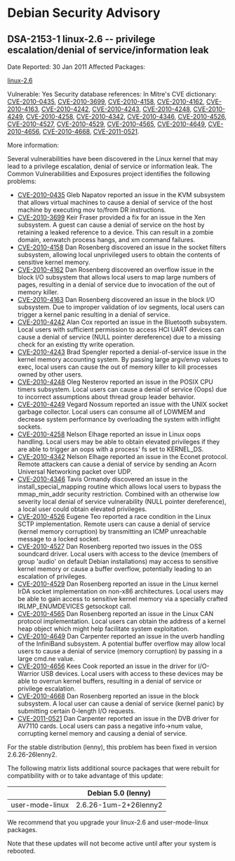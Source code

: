 
Debian Security Advisory
========================


DSA-2153-1 linux-2.6 -- privilege escalation/denial of service/information leak
-------------------------------------------------------------------------------



Date Reported:
30 Jan 2011
Affected Packages:

[linux-2.6](https://packages.debian.org/src:linux-2.6)

Vulnerable:
Yes
Security database references:
In Mitre's CVE dictionary: [CVE-2010-0435](https://security-tracker.debian.org/tracker/CVE-2010-0435), [CVE-2010-3699](https://security-tracker.debian.org/tracker/CVE-2010-3699), [CVE-2010-4158](https://security-tracker.debian.org/tracker/CVE-2010-4158), [CVE-2010-4162](https://security-tracker.debian.org/tracker/CVE-2010-4162), [CVE-2010-4163](https://security-tracker.debian.org/tracker/CVE-2010-4163), [CVE-2010-4242](https://security-tracker.debian.org/tracker/CVE-2010-4242), [CVE-2010-4243](https://security-tracker.debian.org/tracker/CVE-2010-4243), [CVE-2010-4248](https://security-tracker.debian.org/tracker/CVE-2010-4248), [CVE-2010-4249](https://security-tracker.debian.org/tracker/CVE-2010-4249), [CVE-2010-4258](https://security-tracker.debian.org/tracker/CVE-2010-4258), [CVE-2010-4342](https://security-tracker.debian.org/tracker/CVE-2010-4342), [CVE-2010-4346](https://security-tracker.debian.org/tracker/CVE-2010-4346), [CVE-2010-4526](https://security-tracker.debian.org/tracker/CVE-2010-4526), [CVE-2010-4527](https://security-tracker.debian.org/tracker/CVE-2010-4527), [CVE-2010-4529](https://security-tracker.debian.org/tracker/CVE-2010-4529), [CVE-2010-4565](https://security-tracker.debian.org/tracker/CVE-2010-4565), [CVE-2010-4649](https://security-tracker.debian.org/tracker/CVE-2010-4649), [CVE-2010-4656](https://security-tracker.debian.org/tracker/CVE-2010-4656), [CVE-2010-4668](https://security-tracker.debian.org/tracker/CVE-2010-4668), [CVE-2011-0521](https://security-tracker.debian.org/tracker/CVE-2011-0521).  

More information:

Several vulnerabilities have been discovered in the Linux kernel that may lead
to a privilege escalation, denial of service or information leak. The Common
Vulnerabilities and Exposures project identifies the following problems:


* [CVE-2010-0435](https://security-tracker.debian.org/tracker/CVE-2010-0435)
Gleb Napatov reported an issue in the KVM subsystem that allows virtual
 machines to cause a denial of service of the host machine by executing mov
 to/from DR instructions.
* [CVE-2010-3699](https://security-tracker.debian.org/tracker/CVE-2010-3699)
Keir Fraser provided a fix for an issue in the Xen subsystem. A guest can
 cause a denial of service on the host by retaining a leaked reference to a
 device. This can result in a zombie domain, xenwatch process hangs, and xm
 command failures.
* [CVE-2010-4158](https://security-tracker.debian.org/tracker/CVE-2010-4158)
Dan Rosenberg discovered an issue in the socket filters subsystem, allowing
 local unprivileged users to obtain the contents of sensitive kernel memory.
* [CVE-2010-4162](https://security-tracker.debian.org/tracker/CVE-2010-4162)
Dan Rosenberg discovered an overflow issue in the block I/O subsystem that
 allows local users to map large numbers of pages, resulting in a denial of
 service due to invocation of the out of memory killer.
* [CVE-2010-4163](https://security-tracker.debian.org/tracker/CVE-2010-4163)
Dan Rosenberg discovered an issue in the block I/O subsystem. Due to
 improper validation of iov segments, local users can trigger a kernel panic
 resulting in a denial of service.
* [CVE-2010-4242](https://security-tracker.debian.org/tracker/CVE-2010-4242)
Alan Cox reported an issue in the Bluetooth subsystem. Local users with
 sufficient permission to access HCI UART devices can cause a denial of
 service (NULL pointer dereference) due to a missing check for an existing
 tty write operation.
* [CVE-2010-4243](https://security-tracker.debian.org/tracker/CVE-2010-4243)
Brad Spengler reported a denial-of-service issue in the kernel memory
 accounting system. By passing large argv/envp values to exec, local users
 can cause the out of memory killer to kill processes owned by other users.
* [CVE-2010-4248](https://security-tracker.debian.org/tracker/CVE-2010-4248)
Oleg Nesterov reported an issue in the POSIX CPU timers subsystem. Local
 users can cause a denial of service (Oops) due to incorrect assumptions
 about thread group leader behavior.
* [CVE-2010-4249](https://security-tracker.debian.org/tracker/CVE-2010-4249)
Vegard Nossum reported an issue with the UNIX socket garbage collector.
 Local users can consume all of LOWMEM and decrease system performance by
 overloading the system with inflight sockets.
* [CVE-2010-4258](https://security-tracker.debian.org/tracker/CVE-2010-4258)
Nelson Elhage reported an issue in Linux oops handling. Local users may be
 able to obtain elevated privileges if they are able to trigger an oops with
 a process' fs set to KERNEL\_DS.
* [CVE-2010-4342](https://security-tracker.debian.org/tracker/CVE-2010-4342)
Nelson Elhage reported an issue in the Econet protocol. Remote attackers can
 cause a denial of service by sending an Acorn Universal Networking packet
 over UDP.
* [CVE-2010-4346](https://security-tracker.debian.org/tracker/CVE-2010-4346)
Tavis Ormandy discovered an issue in the install\_special\_mapping routine
 which allows local users to bypass the mmap\_min\_addr security restriction.
 Combined with an otherwise low severity local denial of service
 vulnerability (NULL pointer dereference), a local user could obtain elevated
 privileges.
* [CVE-2010-4526](https://security-tracker.debian.org/tracker/CVE-2010-4526)
Eugene Teo reported a race condition in the Linux SCTP implementation.
 Remote users can cause a denial of service (kernel memory corruption) by
 transmitting an ICMP unreachable message to a locked socket.
* [CVE-2010-4527](https://security-tracker.debian.org/tracker/CVE-2010-4527)
Dan Rosenberg reported two issues in the OSS soundcard driver. Local users
 with access to the device (members of group 'audio' on default Debian
 installations) may access to sensitive kernel memory or cause a
 buffer overflow, potentially leading to an escalation of privileges.
* [CVE-2010-4529](https://security-tracker.debian.org/tracker/CVE-2010-4529)
Dan Rosenberg reported an issue in the Linux kernel IrDA socket
 implementation on non-x86 architectures. Local users may be able to gain
 access to sensitive kernel memory via a specially crafted IRLMP\_ENUMDEVICES
 getsockopt call.
* [CVE-2010-4565](https://security-tracker.debian.org/tracker/CVE-2010-4565)
Dan Rosenberg reported an issue in the Linux CAN protocol implementation.
 Local users can obtain the address of a kernel heap object which might help
 facilitate system exploitation.
* [CVE-2010-4649](https://security-tracker.debian.org/tracker/CVE-2010-4649)
Dan Carpenter reported an issue in the uverb handling of the InfiniBand
 subsystem. A potential buffer overflow may allow local users to cause a
 denial of service (memory corruption) by passing in a large cmd.ne value.
* [CVE-2010-4656](https://security-tracker.debian.org/tracker/CVE-2010-4656)
Kees Cook reported an issue in the driver for I/O-Warrior USB devices.
 Local users with access to these devices may be able to overrun kernel
 buffers, resulting in a denial of service or privilege escalation.
* [CVE-2010-4668](https://security-tracker.debian.org/tracker/CVE-2010-4668)
Dan Rosenberg reported an issue in the block subsystem. A local user can
 cause a denial of service (kernel panic) by submitting certain 0-length I/O
 requests.
* [CVE-2011-0521](https://security-tracker.debian.org/tracker/CVE-2011-0521)
Dan Carpenter reported an issue in the DVB driver for AV7110 cards. Local
 users can pass a negative info->num value, corrupting kernel memory and
 causing a denial of service.


For the stable distribution (lenny), this problem has been fixed in
version 2.6.26-26lenny2.


The following matrix lists additional source packages that were rebuilt for
compatibility with or to take advantage of this update:




|  | Debian 5.0 (lenny) |
| --- | --- |
| user-mode-linux | 2.6.26-1um-2+26lenny2 |


We recommend that you upgrade your linux-2.6 and user-mode-linux packages.


Note that these updates will not become active until after your system is
rebooted.





